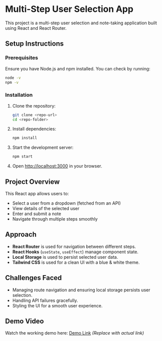 # Multi-Step User Selection App

This project is a multi-step user selection and note-taking application built using React and React Router.

## Setup Instructions

### Prerequisites
Ensure you have Node.js and npm installed. You can check by running:
```sh
node -v
npm -v
```

### Installation
1. Clone the repository:
   ```sh
   git clone <repo-url>
   cd <repo-folder>
   ```
2. Install dependencies:
   ```sh
   npm install
   ```
3. Start the development server:
   ```sh
   npm start
   ```
4. Open [http://localhost:3000](http://localhost:3000) in your browser.

## Project Overview
This React app allows users to:
- Select a user from a dropdown (fetched from an API)
- View details of the selected user
- Enter and submit a note
- Navigate through multiple steps smoothly

## Approach
- **React Router** is used for navigation between different steps.
- **React Hooks** (`useState`, `useEffect`) manage component state.
- **Local Storage** is used to persist selected user data.
- **Tailwind CSS** is used for a clean UI with a blue & white theme.

## Challenges Faced
- Managing route navigation and ensuring local storage persists user selection.
- Handling API failures gracefully.
- Styling the UI for a smooth user experience.

## Demo Video
Watch the working demo here: [Demo Link](#) *(Replace with actual link)*
